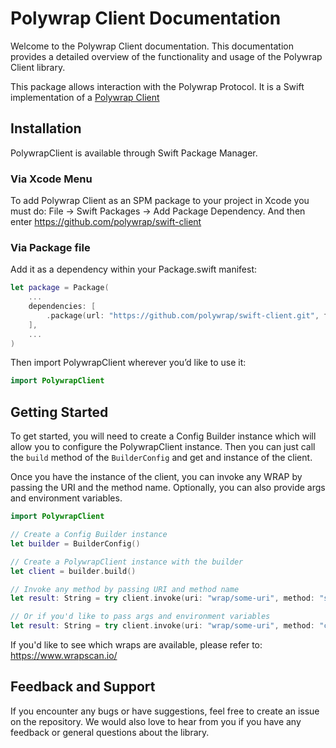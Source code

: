 # Polywrap Client Documentation

Welcome to the Polywrap Client documentation. This documentation provides a detailed overview of the functionality and usage of the Polywrap Client library.


This package allows interaction with the Polywrap Protocol. It is a Swift implementation of a [Polywrap Client](https://docs.polywrap.io/clients)

## Installation

PolywrapClient is available through Swift Package Manager. 

### Via Xcode Menu

To add Polywrap Client as an SPM package to your project in Xcode you must do: File -> Swift Packages -> Add Package Dependency. And then enter https://github.com/polywrap/swift-client

### Via Package file

Add it as a dependency within your Package.swift manifest:

```swift
let package = Package(
    ...
    dependencies: [
        .package(url: "https://github.com/polywrap/swift-client.git", from: "0.0.3")
    ],
    ...
)
```

Then import PolywrapClient wherever you’d like to use it:

```swift
import PolywrapClient
```
    
## Getting Started

To get started, you will need to create a Config Builder instance which will allow you to configure the PolywrapClient instance. Then you can just call the `build` method of the `BuilderConfig` and get and instance of the client.

Once you have the instance of the client, you can invoke any WRAP by passing the URI and the method name. Optionally, you can also provide args and environment variables.

```swift
import PolywrapClient

// Create a Config Builder instance
let builder = BuilderConfig()

// Create a PolywrapClient instance with the builder
let client = builder.build()

// Invoke any method by passing URI and method name
let result: String = try client.invoke(uri: "wrap/some-uri", method: "someMethod")

// Or if you'd like to pass args and environment variables
let result: String = try client.invoke(uri: "wrap/some-uri", method: "coolMethod", args: someCodableStructInstance, env: anotherCodableStructInstace)

```

If you'd like to see which wraps are available, please refer to: https://www.wrapscan.io/

## Feedback and Support

If you encounter any bugs or have suggestions, feel free to create an issue on the repository. We would also love to hear from you if you have any feedback or general questions about the library.
